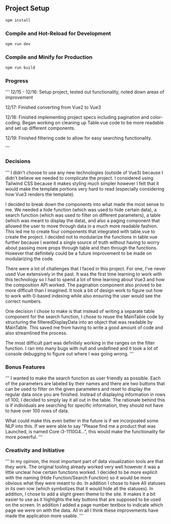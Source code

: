 ## Project Setup

```sh
npm install
```

### Compile and Hot-Reload for Development

```sh
npm run dev
```

### Compile and Minify for Production

```sh
npm run build
```

### Progress
'''
12/15 - 12/16: Setup project, tested out functionality, noted down areas of improvement

12/17: Finished converting from Vue2 to Vue3

12/18: Finished implementing project specs including pagination and color-coding. Began working on cleaning up Table.vue code to be more readable and set up different components.

12/19: Finished filtering code to allow for easy searching functionality.

'''

### Decisions
'''
I didn't choose to use any new technologies (outside of Vue3) because I didn't believe we needed to complicate the project. I considered using Tailwind CSS because it makes styling much simpler however I felt that it would make the template portions very hard to read (especially considering how Vue3 renders the template).

I decided to break down the components into what made the most sense to me. We needed a hide function (which was used to hide certain data), a search function (which was used to filter on different parameters), a table (which was meant to display the data), and also a paging component that allowed the user to move through data in a much more readable fashion. This led me to create four components that integrated with table.vue to create the project. I decided not to modularize the functions in table.vue further because I wanted a single source of truth without having to worry about passing more props through table and then through the functions. However that definitely could be a future improvement to be made on modularizing the code. 

There were a lot of challenges that I faced in this project. For one, I've never used Vue extensively in the past. It was the first time learning to work with this technology so I had to spend a lot of time learning about Vue3 and how the composition API worked. The pagination component also proved to be more difficult than I imagined. It took a bit of design work to figure out how to work with 0-based indexing while also ensuring the user would see the correct numbers. 

One decision I chose to make is that instead of writing a separate table component for the search function, I chose to reuse the MainTable code by structuring the filteredDisplayData into an object that was readable by MainTable. This saved me from having to write a good amount of code and also streamlined the process. 

The most difficult part was definitely working in the ranges on the filter function. I ran into many bugs with null and undefined and it took a lot of console debugging to figure out where I was going wrong. 
'''

### Bonus Features
'''
I wanted to make the search function as user friendly as possible. Each of the parameters are labeled by their names and there are two buttons that can be used to filter on the given parameters and reset to display the regular data once you are finished. Instead of displaying information in rows of 100, I decided to simply lay it all out in the table. The rationale behind this is if individuals are searching for specific information, they should not have to have over 100 rows of data. 

What could make this even better in the future is if we incorpoated some NLP into this. If we were able to say "Please find me a product that was Launched, is named Core i3-1110G4...", this would make the functionality far more powerful. 
'''
### Creativity and Initiative
'''
In my opinion, the most important part of data visualization tools are that they work. The original tooling already worked very well however it was a little unclear how certain functions worked. I decided to be more explicit with the naming (Hide Function/Search Function) so it would be more obvious what they were meant to do. In addition I chose to have All statuses in its own row (which symbolizes that it would hide all the statuses). In addition, I chose to add a slight green theme to the site. It makes it a bit easier to use as it highlights the key buttons that are supposed to be used on the screen. In addition I added a page number textbox to indicate which page we were on with the data. All in all I think these improvements have made the application more usable. 
'''





